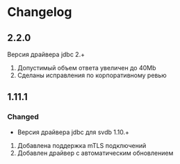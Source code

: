 # Changelog

## 2.2.0

Версия драйвера jdbc 2.+

1. Допустимый объем ответа увеличен до 40Mb
2. Сделаны исправления по корпоративному ревью

## 1.11.1

### Changed

- Версия драйвера jdbc для svdb 1.10.+

1. Добавлена поддержка mTLS подключений
2. Добавлен драйвер с автоматическим обновлением
